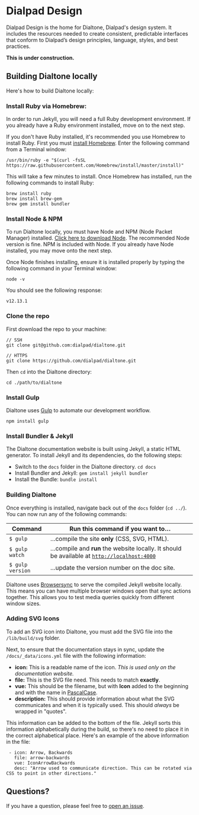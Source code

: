 # Dialpad Design

Dialpad Design is the home for Dialtone, Dialpad's design system. It includes the resources needed to create consistent, predictable interfaces that conform to Dialpad’s design principles, language, styles, and best practices.

**This is under construction.**

## Building Dialtone locally

Here's how to build Dialtone locally:

### Install Ruby via Homebrew:

In order to run Jekyll, you will need a full Ruby development environment. If you already have a Ruby environment installed, move on to the next step.

If you don't have Ruby installed, it's recommended you use Homebrew to install Ruby. First you must [install Homebrew](https://brew.sh/). Enter the following command from a Terminal window:

```
/usr/bin/ruby -e "$(curl -fsSL https://raw.githubusercontent.com/Homebrew/install/master/install)"
```
This will take a few minutes to install. Once Homebrew has installed, run the following commands to install Ruby:

```
brew install ruby
brew install brew-gem
brew gem install bundler
```

### Install Node & NPM

To run Dialtone locally, you must have Node and NPM (Node Packet Manager) installed. [Click here to download Node](https://nodejs.org/en/). The recommended Node version is fine. NPM is included with Node. If you already have Node installed, you may move onto the next step.

Once Node finishes installing, ensure it is installed properly by typing the following command in your Terminal window:

```
node -v
```
You should see the following response:
```
v12.13.1
```

### Clone the repo

First download the repo to your machine:

```
// SSH
git clone git@github.com:dialpad/dialtone.git

// HTTPS
git clone https://github.com/dialpad/dialtone.git
```

Then `cd` into the Dialtone directory:
```
cd ./path/to/dialtone
```

### Install Gulp

Dialtone uses [Gulp](https://gulpjs.com/) to automate our development workflow.

```
npm install gulp
```

### Install Bundler & Jekyll

The Dialtone documentation website is built using Jekyll, a static HTML generator. To install Jekyll and its dependencies, do the following steps:

- Switch to the `docs` folder in the Dialtone directory. `cd docs`
- Install Bundler and Jekyll: `gem install jekyll bundler`
- Install the Bundle: `bundle install`

### Building Dialtone

Once everything is installed, navigate back out of the `docs` folder (`cd ../`). You can now run any of the following commands:

| Command | Run this command if you want to… |
| --- | --- |
| `$ gulp` |  …compile the site **only** (CSS, SVG, HTML). |
| `$ gulp watch` | …compile and **run** the website locally. It should be available at [`http://localhost:4000`](http://localhost:4000) |
| `$ gulp version` | …update the version number on the doc site. |

Dialtone uses [Browsersync](https://www.browsersync.io/) to serve the compiled Jekyll website locally. This means you can have multiple browser windows open that sync actions together. This allows you to test media queries quickly from different window sizes.

### Adding SVG Icons
To add an SVG icon into Dialtone, you must add the SVG file into the `/lib/build/svg` folder.

Next, to ensure that the documentation stays in sync, update the `/docs/_data/icons.yml` file with the following information:

- **icon:** This is a readable name of the icon. _This is used only on the documentation website._
- **file:** This is the SVG file need. This needs to match **exactly**.
- **vue:** This should be the filename, but with **Icon** added to the beginning and with the name in [PascalCase](https://techterms.com/definition/pascalcase).
- **description:** This should provide information about what the SVG communicates and when it is typically used. This should _always_ be wrapped in "quotes".

This information can be added to the bottom of the file. Jekyll sorts this information alphabetically during the build, so there's no need to place it in the correct alphabetical place. Here's an example of the above information in the file:
```
 - icon: Arrow, Backwards
   file: arrow-backwards
   vue: IconArrowBackwards
   desc: "Arrow used to communicate direction. This can be rotated via CSS to point in other directions."
```

## Questions?

If you have a question, please feel free to [open an issue](https://github.com/dialpad/dialtone/issues/new).
